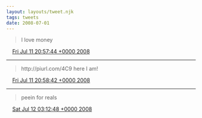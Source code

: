 ```yaml
---
layout: layouts/tweet.njk
tags: tweets
date: 2008-07-01
---
```


> I love money

<img src="/img/tweet-media/tweet.ico" width="12" /> [Fri Jul 11 20:57:44 +0000 2008](https://twitter.com/timwasson/status/856021173)

----

> http://piurl\.com/4C9 here I am\!

<img src="/img/tweet-media/tweet.ico" width="12" /> [Fri Jul 11 20:58:42 +0000 2008](https://twitter.com/timwasson/status/856021863)

----

> peein for reals

<img src="/img/tweet-media/tweet.ico" width="12" /> [Sat Jul 12 03:12:48 +0000 2008](https://twitter.com/timwasson/status/856236519)